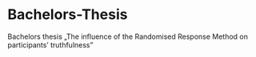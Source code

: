 # Bachelors-Thesis
Bachelors thesis „The influence of the Randomised Response Method on participants’ truthfulness”
